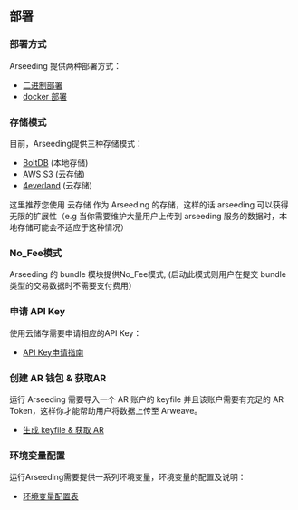 ## 部署

### 部署方式
Arseeding 提供两种部署方式：

- [二进制部署](./3.%20服务启动.md#二进制启动)
- [docker 部署](./3.%20服务启动.md#Docker启动)


### 存储模式
目前，Arseeding提供三种存储模式：

- [BoltDB](https://github.com/boltdb/bolt) (本地存储)
- [AWS S3](https://aws.amazon.com/s3/) (云存储)
- [4everland](https://docs.4everland.org/hosting/) (云存储)

这里推荐您使用 云存储 作为 Arseeding 的存储，这样的话 arseeding 可以获得无限的扩展性（e.g 当你需要维护大量用户上传到 arseeding 服务的数据时，本地存储可能会不适应于这种情况）

### No_Fee模式
Arseeding 的 bundle 模块提供No_Fee模式,
(启动此模式则用户在提交 bundle 类型的交易数据时不需要支付费用）

### 申请 API Key
使用云储存需要申请相应的API Key：

- [API Key申请指南](https://docs.google.com/document/d/149bHXjk3oMdHJdKKhq4fodirJrzX2_s4W5SpJAj2fLE?usp=sharing)


### 创建 AR 钱包 & 获取AR
运行 Arseeding 需要导入一个 AR 账户的 keyfile 并且该账户需要有充足的 AR Token，这样你才能帮助用户将数据上传至 Arweave。

- [生成 keyfile & 获取 AR](https://docs.google.com/document/d/1kml8M1RRCSZPYOlsNWwcgpn5x806t-tDjEodz_IYcAY?usp=sharing)

### 环境变量配置
运行Arseeding需要提供一系列环境变量，环境变量的配置及说明：

- [环境变量配置表](./2.%20部署及配置.md#环境变量配置)